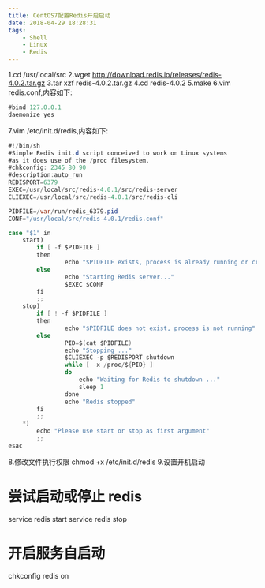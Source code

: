 ```yaml
---
title: CentOS7配置Redis开启启动
date: 2018-04-29 18:28:31
tags: 
	- Shell
	- Linux
	- Redis
---
```


1.cd /usr/local/src
2.wget http://download.redis.io/releases/redis-4.0.2.tar.gz
3.tar xzf redis-4.0.2.tar.gz
4.cd redis-4.0.2
5.make
6.vim redis.conf,内容如下:
```java
#bind 127.0.0.1
daemonize yes
```
7.vim /etc/init.d/redis,内容如下:
```java
#!/bin/sh
#Simple Redis init.d script conceived to work on Linux systems
#as it does use of the /proc filesystem.
#chkconfig: 2345 80 90
#description:auto_run
REDISPORT=6379
EXEC=/usr/local/src/redis-4.0.1/src/redis-server
CLIEXEC=/usr/local/src/redis-4.0.1/src/redis-cli

PIDFILE=/var/run/redis_6379.pid
CONF="/usr/local/src/redis-4.0.1/redis.conf"

case "$1" in
    start)
        if [ -f $PIDFILE ]
        then
                echo "$PIDFILE exists, process is already running or crashed"
        else
                echo "Starting Redis server..."
                $EXEC $CONF
        fi
        ;;
    stop)
        if [ ! -f $PIDFILE ]
        then
                echo "$PIDFILE does not exist, process is not running"
        else
                PID=$(cat $PIDFILE)
                echo "Stopping ..."
                $CLIEXEC -p $REDISPORT shutdown
                while [ -x /proc/${PID} ]
                do
                    echo "Waiting for Redis to shutdown ..."
                    sleep 1
                done
                echo "Redis stopped"
        fi
        ;;
    *)
        echo "Please use start or stop as first argument"
        ;;
esac
```
8.修改文件执行权限 chmod +x /etc/init.d/redis
9.设置开机启动 
# 尝试启动或停止 redis
service redis start
service redis stop
# 开启服务自启动
chkconfig redis on